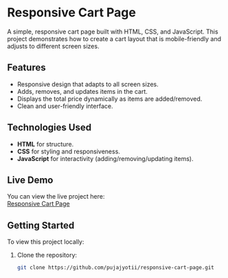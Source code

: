 # Responsive Cart Page

A simple, responsive cart page built with HTML, CSS, and JavaScript. This project demonstrates how to create a cart layout that is mobile-friendly and adjusts to different screen sizes.

## Features

- Responsive design that adapts to all screen sizes.
- Adds, removes, and updates items in the cart.
- Displays the total price dynamically as items are added/removed.
- Clean and user-friendly interface.

## Technologies Used

- **HTML** for structure.
- **CSS** for styling and responsiveness.
- **JavaScript** for interactivity (adding/removing/updating items).

## Live Demo

You can view the live project here:  
[Responsive Cart Page](https://pujajyotii.github.io/responsive-cart-page/)

## Getting Started

To view this project locally:

1. Clone the repository:
   ```bash
   git clone https://github.com/pujajyotii/responsive-cart-page.git


      


